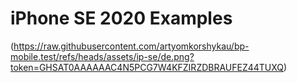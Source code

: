 ﻿# iPhone SE 2020 Examples
(https://raw.githubusercontent.com/artyomkorshykau/bp-mobile.test/refs/heads/assets/ip-se/de.png?token=GHSAT0AAAAAAC4N5PCG7W4KFZIRZDBRAUFEZ44TUXQ)
